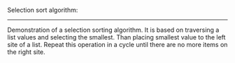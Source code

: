Selection sort algorithm:
_______________________________________________________________________

Demonstration of a selection sorting algorithm.
It is based on traversing a list values and selecting the smallest.
Than placing smallest value to the left site of a list.
Repeat this operation in a cycle until there are no more items on the
right site.